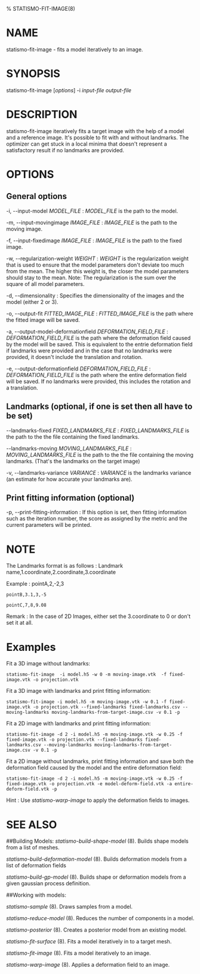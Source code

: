 % STATISMO-FIT-IMAGE(8)

# NAME

statismo-fit-image - fits a model iteratively to an image.

# SYNOPSIS

statismo-fit-image [*options*] -i *input-file* *output-file*

# DESCRIPTION

statismo-fit-image iteratively fits a target image with the help of a model and a reference image. It's possible to fit with and without landmarks. The optimizer can get stuck in a local minima that doesn't represent a satisfactory result if no landmarks are provided.

# OPTIONS

## General options
-i, \--input-model *MODEL_FILE*
:	*MODEL_FILE* is the path to the model.

-m, \--input-movingimage *IMAGE_FILE*
:	*IMAGE_FILE* is the path to the moving image.

-f, \--input-fixedimage *IMAGE_FILE*
:	*IMAGE_FILE* is the path to the fixed image.

-w, \--regularization-weight *WEIGHT*
:	*WEIGHT* is the regularization weight that is used to ensure that the model parameters don't deviate too much from the mean. The higher this weight is, the closer the model parameters should stay to the mean. Note: The regularization is the sum over the square of all model parameters.

-d, \--dimensionality 
:	Specifies the dimensionality of the images and the model (either 2 or 3).

-o, \--output-fit *FITTED_IMAGE_FILE*
:	*FITTED_IMAGE_FILE* is the path where the fitted image will be saved.

-a, \--output-model-deformationfield *DEFORMATION_FIELD_FILE*
:	*DEFORMATION_FIELD_FILE* is the path where the deformation field caused by the model will be saved. This is equivalent to the entrie deformation field if landmarks were provided and in the case that no landmarks were provided, it doesn't include the translation and rotation.

-e, \--output-deformationfield *DEFORMATION_FIELD_FILE*
:	*DEFORMATION_FIELD_FILE* is the path where the entire deformation field will be saved. If no landmarks were provided, this includes the rotation and a translation.


## Landmarks (optional, if one is set then all have to be set)

\--landmarks-fixed *FIXED_LANDMARKS_FILE*
:	*FIXED_LANDMARKS_FILE* is the path to the the file containing the fixed landmarks.

\--landmarks-moving *MOVING_LANDMARKS_FILE*
:	*MOVING_LANDMARKS_FILE* is the path to the the file containing the moving landmarks. (That's the landmarks on the target image)

-v, \--landmarks-variance *VARIANCE*
:	*VARIANCE* is the landmarks variance (an estimate for how accurate your landmarks are).

## Print fitting information (optional)

-p, \--print-fitting-information
:	If this option is set, then fitting information such as the iteration number, the score as assigned by the metric and the current parameters will be printed.


# NOTE
The Landmarks format is as follows
:	Landmark name,1.coordinate,2.coordinate,3.coordinate

Example
:	pointA,2,-2,3

	pointB,3.1,3,-5

	pointC,7,8,9.08


Remark
:	In the case of 2D Images, either set the 3.coordinate to 0 or don't set it at all.
 
# Examples 
Fit a 3D image without landmarks:

    statismo-fit-image  -i model.h5 -w 0 -m moving-image.vtk  -f fixed-image.vtk -o projection.vtk


Fit a 3D image with landmarks and print fitting information:

    statismo-fit-image -i model.h5 -m moving-image.vtk -w 0.1 -f fixed-image.vtk -o projection.vtk --fixed-landmarks fixed-landmarks.csv --moving-landmarks moving-landmarks-from-target-image.csv -v 0.1 -p

Fit a 2D image with landmarks and print fitting information:

    statismo-fit-image -d 2 -i model.h5 -m moving-image.vtk -w 0.25 -f fixed-image.vtk -o projection.vtk --fixed-landmarks fixed-landmarks.csv --moving-landmarks moving-landmarks-from-target-image.csv -v 0.1 -p

Fit a 2D image without landmarks, print fitting information and save both the deformation field caused by the model and the entire deformation field:

    statismo-fit-image -d 2 -i model.h5 -m moving-image.vtk -w 0.25 -f fixed-image.vtk -o projection.vtk -e model-deform-field.vtk -a entire-deform-field.vtk -p

Hint
:	Use *statismo-warp-image* to apply the deformation fields to images.


# SEE ALSO

##Building Models:
*statismo-build-shape-model* (8).
Builds shape models from a list of meshes.

*statismo-build-deformation-model* (8).
Builds deformation models from a list of deformation fields

*statismo-build-gp-model* (8).
Builds shape or deformation models from a given gaussian process definition.

##Working with models:

*statismo-sample* (8).
Draws samples from a model.

*statismo-reduce-model* (8).
Reduces the number of components in a model.

*statismo-posterior* (8).
Creates a posterior model from an existing model.

*statismo-fit-surface* (8).
Fits a model iteratively in to a target mesh.

*statismo-fit-image* (8).
Fits a model iteratively to an image.

*statismo-warp-image* (8).
Applies a deformation field to an image.